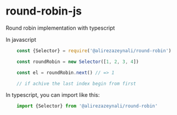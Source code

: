 # round-robin-js
Round robin implementation with typescript

In javascript
```javascript
    const {Selector} = require('@alirezazeynali/round-robin')

    const roundRobin = new Selector([1, 2, 3, 4])

    const el = roundRobin.next() // => 1

    // if achive the last index begin from first 
```

In typescript, you can import like this:

```typescript
    import {Selector} from '@alirezazeynali/round-robin'
```
